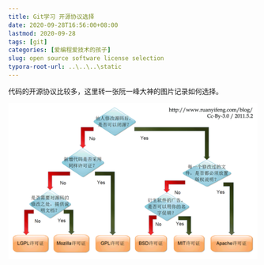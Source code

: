 ```yaml
---
title: Git学习 开源协议选择
date: 2020-09-28T16:56:00+08:00
lastmod: 2020-09-28
tags: [git]
categories: [爱编程爱技术的孩子]
slug: open source software license selection
typora-root-url: ..\..\..\static
---
```


代码的开源协议比较多，这里转一张阮一峰大神的图片记录如何选择。

![](/images/git学习-开源协议/free_software_licenses.png)